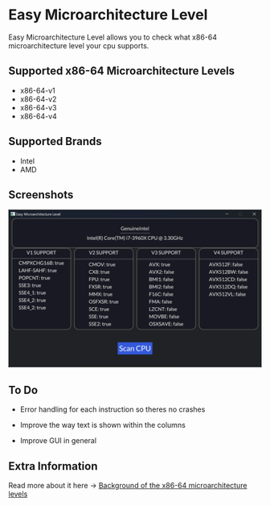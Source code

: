 # Easy Microarchitecture Level

Easy Microarchitecture Level allows you to check what x86-64 microarchitecture level your cpu supports.
## Supported x86-64 Microarchitecture Levels

- x86-64-v1
- x86-64-v2
- x86-64-v3
- x86-64-v4
## Supported Brands

- Intel
- AMD
## Screenshots

![Screenshot](https://github.com/mrtambour/easy-microarchitecture-level/blob/master/screenshot.png)


## To Do

- Error handling for each instruction so theres no crashes

- Improve the way text is shown within the columns

- Improve GUI in general



## Extra Information

Read more about it here -> [Background of the x86-64 microarchitecture levels](https://developers.redhat.com/blog/2021/01/05/building-red-hat-enterprise-linux-9-for-the-x86-64-v2-microarchitecture-level#background_of_the_x86_64_microarchitecture_levels)
